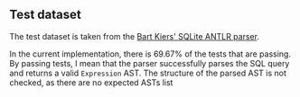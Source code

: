 ## Test dataset

The test dataset is taken from the [Bart Kiers' SQLite ANTLR parser](https://github.com/bkiers/sqlite-parser/tree/master).

In the current implementation, there is 69.67% of the tests that are passing.
By passing tests, I mean that the parser successfully parses the SQL query and returns a valid `Expression` AST.
The structure of the parsed AST is not checked, as there are no expected ASTs list

